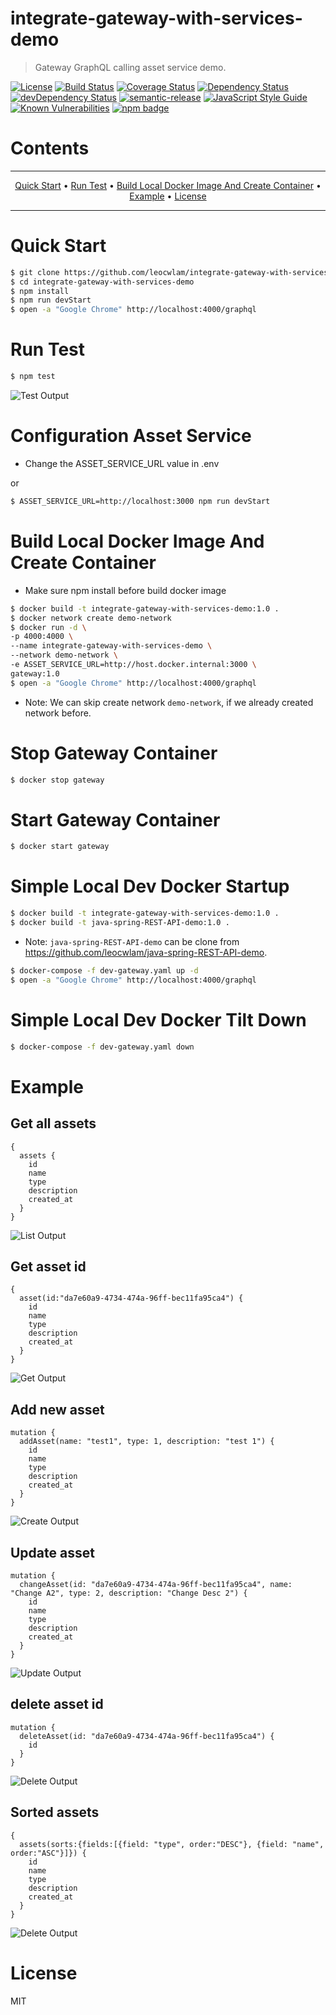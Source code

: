 # integrate-gateway-with-services-demo

> Gateway GraphQL calling asset service demo.

[![License](https://img.shields.io/badge/license-MIT-green.svg)](https://github.com/leocwlam/integrate-gateway-with-services-demo/blob/master/LICENSE)
[![Build Status](https://api.travis-ci.com/leocwlam/integrate-gateway-with-services-demo.svg?branch=master)](https://app.travis-ci.com/leocwlam/integrate-gateway-with-services-demo)
[![Coverage Status](https://coveralls.io/repos/github/leocwlam/integrate-gateway-with-services-demo/badge.svg?branch=master)](https://coveralls.io/github/leocwlam/integrate-gateway-with-services-demo?branch=master)
[![Dependency Status](https://david-dm.org/leocwlam/integrate-gateway-with-services-demo.svg)](https://david-dm.org/leocwlam/integrate-gateway-with-services-demo)
[![devDependency Status](https://david-dm.org/leocwlam/integrate-gateway-with-services-demo/dev-status.svg)](https://david-dm.org/leocwlam/integrate-gateway-with-services-demo?type=dev)
[![semantic-release](https://img.shields.io/badge/%20%20%F0%9F%93%A6%F0%9F%9A%80-semantic--release-e10079.svg)](https://github.com/semantic-release/semantic-release)
[![JavaScript Style Guide](https://img.shields.io/badge/code_style-standard-brightgreen.svg)](https://standardjs.com)
[![Known Vulnerabilities](https://snyk.io/test/github/leocwlam/integrate-gateway-with-services-demo/badge.svg)](https://snyk.io/test/github/leocwlam/integrate-gateway-with-services-demo)
[![npm badge](https://img.shields.io/npm/v/integrate-gateway-with-services-demo/latest.svg)](https://www.npmjs.com/package/integrate-gateway-with-services-demo)

# Contents

---

<p align="center">
    <a href="#quick-start">Quick Start</a> &bull;
    <a href="#test">Run Test</a> &bull;
    <a href="#docker-image-container">Build Local Docker Image And Create Container</a> &bull;
    <a href="#example">Example</a> &bull;
    <a href="#license">License</a>
</p>

---

# <a name="quick-start"></a>Quick Start

```bash
$ git clone https://github.com/leocwlam/integrate-gateway-with-services-demo.git integrate-gateway-with-services-demo
$ cd integrate-gateway-with-services-demo
$ npm install
$ npm run devStart
$ open -a "Google Chrome" http://localhost:4000/graphql
```

# <a name="test"></a>Run Test

```bash
$ npm test
```

![Test Output](https://raw.githubusercontent.com/leocwlam/integrate-gateway-with-services-demo/master/docs/test.png)

# <a name="config-java-spring-REST-API-demo"></a>Configuration Asset Service

- Change the ASSET_SERVICE_URL value in .env

or

```bash
$ ASSET_SERVICE_URL=http://localhost:3000 npm run devStart
```

# <a name="docker-image-container"></a>Build Local Docker Image And Create Container

- Make sure npm install before build docker image

```bash
$ docker build -t integrate-gateway-with-services-demo:1.0 .
$ docker network create demo-network
$ docker run -d \
-p 4000:4000 \
--name integrate-gateway-with-services-demo \
--network demo-network \
-e ASSET_SERVICE_URL=http://host.docker.internal:3000 \
gateway:1.0
$ open -a "Google Chrome" http://localhost:4000/graphql
```

- Note: We can skip create network `demo-network`, if we already created network before.

# <a name="docker-stop"></a>Stop Gateway Container

```bash
$ docker stop gateway
```

# <a name="docker-start"></a>Start Gateway Container

```bash
$ docker start gateway
```

# <a name="Simple start up" >Simple Local Dev Docker Startup

```bash
$ docker build -t integrate-gateway-with-services-demo:1.0 .
$ docker build -t java-spring-REST-API-demo:1.0 .
```

- Note: `java-spring-REST-API-demo` can be clone from https://github.com/leocwlam/java-spring-REST-API-demo.

```bash
$ docker-compose -f dev-gateway.yaml up -d
$ open -a "Google Chrome" http://localhost:4000/graphql
```

# <a name="Simple start up" >Simple Local Dev Docker Tilt Down

```bash
$ docker-compose -f dev-gateway.yaml down
```

# <a name="example"></a>Example

## <a name="get-all-assets"></a>Get all assets

```
{
  assets {
    id
    name
    type
    description
    created_at
  }
}
```

![List Output](https://raw.githubusercontent.com/leocwlam/integrate-gateway-with-services-demo/master/docs/list.png)

## <a name="get-asset-id"></a>Get asset id

```
{
  asset(id:"da7e60a9-4734-474a-96ff-bec11fa95ca4") {
    id
    name
    type
    description
    created_at
  }
}

```

![Get Output](https://raw.githubusercontent.com/leocwlam/integrate-gateway-with-services-demo/master/docs/get.png)

## <a name="Add-new-asset"></a>Add new asset

```
mutation {
  addAsset(name: "test1", type: 1, description: "test 1") {
    id
    name
    type
    description
    created_at
  }
}
```

![Create Output](https://raw.githubusercontent.com/leocwlam/integrate-gateway-with-services-demo/master/docs/create.png)

## <a name="Update-asset-id"></a>Update asset

```
mutation {
  changeAsset(id: "da7e60a9-4734-474a-96ff-bec11fa95ca4", name: "Change A2", type: 2, description: "Change Desc 2") {
    id
    name
    type
    description
    created_at
  }
}
```

![Update Output](https://raw.githubusercontent.com/leocwlam/integrate-gateway-with-services-demo/master/docs/update.png)

## <a name="Delete-asset-id"></a>delete asset id

```
mutation {
  deleteAsset(id: "da7e60a9-4734-474a-96ff-bec11fa95ca4") {
    id
  }
}
```

![Delete Output](https://raw.githubusercontent.com/leocwlam/integrate-gateway-with-services-demo/master/docs/delete.png)

## <a name="Sorted-assets"></a>Sorted assets

```
{
  assets(sorts:{fields:[{field: "type", order:"DESC"}, {field: "name", order:"ASC"}]}) {
    id
    name
    type
    description
    created_at
  }
}
```

![Delete Output](https://raw.githubusercontent.com/leocwlam/integrate-gateway-with-services-demo/master/docs/sorted.png)

# <a name="license"></a>License

MIT
